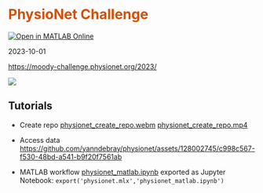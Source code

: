 
# <span style="color:rgb(213,80,0)">PhysioNet Challenge</span>

[![Open in MATLAB Online](https://www.mathworks.com/images/responsive/global/open-in-matlab-online.svg)](https://matlab.mathworks.com/open/github/v1?repo=yanndebray/physionet&file=physionet.mlx)

2023-10-01

https://moody-challenge.physionet.org/2023/

![](https://moody-challenge.physionet.org/assets/img/ecg-ml.gif)

## Tutorials

- Create repo
[physionet_create_repo.webm](https://github.com/yanndebray/physionet/assets/128002745/2f5049c9-e716-4843-bec6-28986aa9b954)
[physionet_create_repo.mp4](https://github.com/yanndebray/physionet/assets/128002745/c87489df-561f-4872-a69a-c0c0859c1735)

- Access data
https://github.com/yanndebray/physionet/assets/128002745/c998c567-f530-48bd-a541-b9f20f7561ab

- MATLAB workflow
    [physionet_matlab.ipynb](physionet_matlab.ipynb) 
    exported as Jupyter Notebook: `export('physionet.mlx','physionet_matlab.ipynb')`